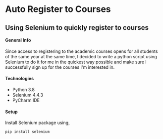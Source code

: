 # Auto Register to Courses
## Using Selenium to quickly register to courses

#### General Info
Since access to registering to the academic courses opens for all students of the same year at the same time, I decided to write a python script using Selenium to do it for me in the quickest way possible and make sure I successfully sign up for the courses I'm interested in.

#### Technologies
* Python 3.8
* Selenium 4.4.3
* PyCharm IDE

#### Setup
Install Selenium package using,
```
pip install selenium
```
